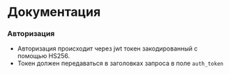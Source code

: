 # Документация

### Авторизация
- Авторизация происходит через jwt токен закодированный с помощью HS256.
- Токен должен передаваться в заголовках запроса в поле `auth_token`